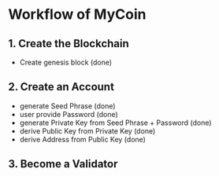 # Workflow of MyCoin

## 1. Create the Blockchain
-  Create genesis block (done)

## 2. Create an Account
- generate Seed Phrase (done)
- user provide Password (done)
- generate Private Key from Seed Phrase + Password (done)
- derive Public Key from Private Key (done)
- derive Address from Public Key (done)

## 3. Become a Validator